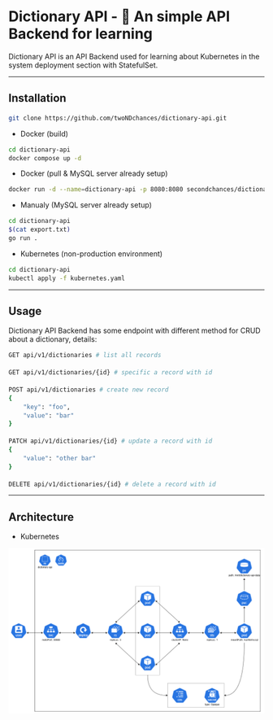 # Dictionary API - 📖 An simple API Backend for learning

Dictionary API is an API Backend used for learning about Kubernetes in the system deployment section with StatefulSet.

---

## Installation

```bash
git clone https://github.com/twoNDchances/dictionary-api.git
```

- Docker (build)

```bash
cd dictionary-api
docker compose up -d
```

- Docker (pull & MySQL server already setup)

```bash
docker run -d --name=dictionary-api -p 8080:8080 secondchances/dictionary-api
```

- Manualy (MySQL server already setup)

```bash
cd dictionary-api
$(cat export.txt)
go run .
```

- Kubernetes (non-production environment)

```bash
cd dictionary-api
kubectl apply -f kubernetes.yaml
```

---

## Usage

Dictionary API Backend has some endpoint with different method for CRUD about a dictionary, details:

```bash
GET api/v1/dictionaries # list all records

GET api/v1/dictionaries/{id} # specific a record with id

POST api/v1/dictionaries # create new record
{
    "key": "foo",
    "value": "bar"
}

PATCH api/v1/dictionaries/{id} # update a record with id
{
    "value": "other bar"
}

DELETE api/v1/dictionaries/{id} # delete a record with id
```

---

## Architecture

- Kubernetes

![Kubernetes Architecture](images/kubernetes-manifest.png)
